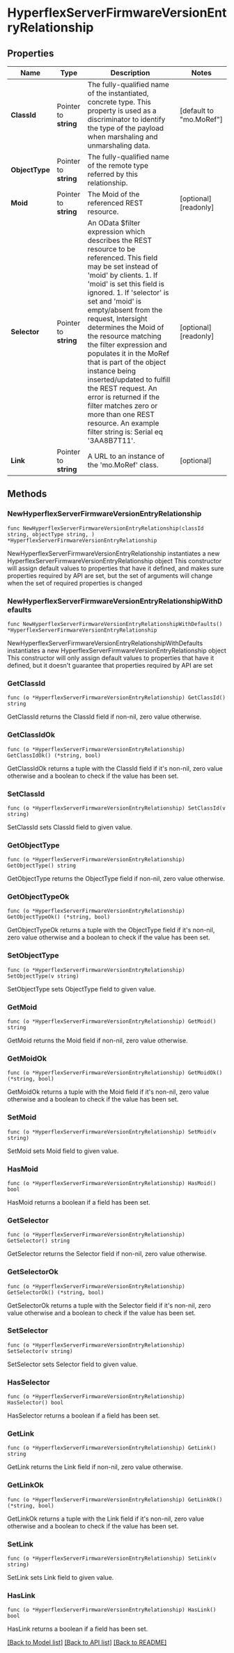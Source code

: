 # HyperflexServerFirmwareVersionEntryRelationship

## Properties

Name | Type | Description | Notes
------------ | ------------- | ------------- | -------------
**ClassId** | Pointer to **string** | The fully-qualified name of the instantiated, concrete type. This property is used as a discriminator to identify the type of the payload when marshaling and unmarshaling data. | [default to "mo.MoRef"]
**ObjectType** | Pointer to **string** | The fully-qualified name of the remote type referred by this relationship. | 
**Moid** | Pointer to **string** | The Moid of the referenced REST resource. | [optional] [readonly] 
**Selector** | Pointer to **string** | An OData $filter expression which describes the REST resource to be referenced. This field may be set instead of &#39;moid&#39; by clients. 1. If &#39;moid&#39; is set this field is ignored. 1. If &#39;selector&#39; is set and &#39;moid&#39; is empty/absent from the request, Intersight determines the Moid of the resource matching the filter expression and populates it in the MoRef that is part of the object instance being inserted/updated to fulfill the REST request. An error is returned if the filter matches zero or more than one REST resource. An example filter string is: Serial eq &#39;3AA8B7T11&#39;. | [optional] [readonly] 
**Link** | Pointer to **string** | A URL to an instance of the &#39;mo.MoRef&#39; class. | [optional] 

## Methods

### NewHyperflexServerFirmwareVersionEntryRelationship

`func NewHyperflexServerFirmwareVersionEntryRelationship(classId string, objectType string, ) *HyperflexServerFirmwareVersionEntryRelationship`

NewHyperflexServerFirmwareVersionEntryRelationship instantiates a new HyperflexServerFirmwareVersionEntryRelationship object
This constructor will assign default values to properties that have it defined,
and makes sure properties required by API are set, but the set of arguments
will change when the set of required properties is changed

### NewHyperflexServerFirmwareVersionEntryRelationshipWithDefaults

`func NewHyperflexServerFirmwareVersionEntryRelationshipWithDefaults() *HyperflexServerFirmwareVersionEntryRelationship`

NewHyperflexServerFirmwareVersionEntryRelationshipWithDefaults instantiates a new HyperflexServerFirmwareVersionEntryRelationship object
This constructor will only assign default values to properties that have it defined,
but it doesn't guarantee that properties required by API are set

### GetClassId

`func (o *HyperflexServerFirmwareVersionEntryRelationship) GetClassId() string`

GetClassId returns the ClassId field if non-nil, zero value otherwise.

### GetClassIdOk

`func (o *HyperflexServerFirmwareVersionEntryRelationship) GetClassIdOk() (*string, bool)`

GetClassIdOk returns a tuple with the ClassId field if it's non-nil, zero value otherwise
and a boolean to check if the value has been set.

### SetClassId

`func (o *HyperflexServerFirmwareVersionEntryRelationship) SetClassId(v string)`

SetClassId sets ClassId field to given value.


### GetObjectType

`func (o *HyperflexServerFirmwareVersionEntryRelationship) GetObjectType() string`

GetObjectType returns the ObjectType field if non-nil, zero value otherwise.

### GetObjectTypeOk

`func (o *HyperflexServerFirmwareVersionEntryRelationship) GetObjectTypeOk() (*string, bool)`

GetObjectTypeOk returns a tuple with the ObjectType field if it's non-nil, zero value otherwise
and a boolean to check if the value has been set.

### SetObjectType

`func (o *HyperflexServerFirmwareVersionEntryRelationship) SetObjectType(v string)`

SetObjectType sets ObjectType field to given value.


### GetMoid

`func (o *HyperflexServerFirmwareVersionEntryRelationship) GetMoid() string`

GetMoid returns the Moid field if non-nil, zero value otherwise.

### GetMoidOk

`func (o *HyperflexServerFirmwareVersionEntryRelationship) GetMoidOk() (*string, bool)`

GetMoidOk returns a tuple with the Moid field if it's non-nil, zero value otherwise
and a boolean to check if the value has been set.

### SetMoid

`func (o *HyperflexServerFirmwareVersionEntryRelationship) SetMoid(v string)`

SetMoid sets Moid field to given value.

### HasMoid

`func (o *HyperflexServerFirmwareVersionEntryRelationship) HasMoid() bool`

HasMoid returns a boolean if a field has been set.

### GetSelector

`func (o *HyperflexServerFirmwareVersionEntryRelationship) GetSelector() string`

GetSelector returns the Selector field if non-nil, zero value otherwise.

### GetSelectorOk

`func (o *HyperflexServerFirmwareVersionEntryRelationship) GetSelectorOk() (*string, bool)`

GetSelectorOk returns a tuple with the Selector field if it's non-nil, zero value otherwise
and a boolean to check if the value has been set.

### SetSelector

`func (o *HyperflexServerFirmwareVersionEntryRelationship) SetSelector(v string)`

SetSelector sets Selector field to given value.

### HasSelector

`func (o *HyperflexServerFirmwareVersionEntryRelationship) HasSelector() bool`

HasSelector returns a boolean if a field has been set.

### GetLink

`func (o *HyperflexServerFirmwareVersionEntryRelationship) GetLink() string`

GetLink returns the Link field if non-nil, zero value otherwise.

### GetLinkOk

`func (o *HyperflexServerFirmwareVersionEntryRelationship) GetLinkOk() (*string, bool)`

GetLinkOk returns a tuple with the Link field if it's non-nil, zero value otherwise
and a boolean to check if the value has been set.

### SetLink

`func (o *HyperflexServerFirmwareVersionEntryRelationship) SetLink(v string)`

SetLink sets Link field to given value.

### HasLink

`func (o *HyperflexServerFirmwareVersionEntryRelationship) HasLink() bool`

HasLink returns a boolean if a field has been set.


[[Back to Model list]](../README.md#documentation-for-models) [[Back to API list]](../README.md#documentation-for-api-endpoints) [[Back to README]](../README.md)


